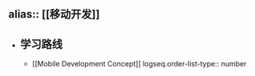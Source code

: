 alias:: [[移动开发]]
---

- ## 学习路线
	- [[Mobile Development Concept]]
	  logseq.order-list-type:: number